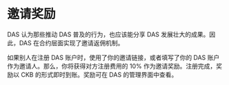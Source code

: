 # 邀请奖励

DAS 认为那些推动 DAS 普及的行为，也应该能分享 DAS 发展壮大的成果。因此，DAS 在合约层面实现了邀请返佣机制。

如果别人在注册 DAS 账户时，使用了你的邀请链接，或者填写了你的 DAS 账户作为邀请人。那么，你将获得对方注册费用的 10% 作为邀请奖励。注册完成，奖励以 CKB 的形式即时到账。奖励可在 DAS 的管理界面中查看。

